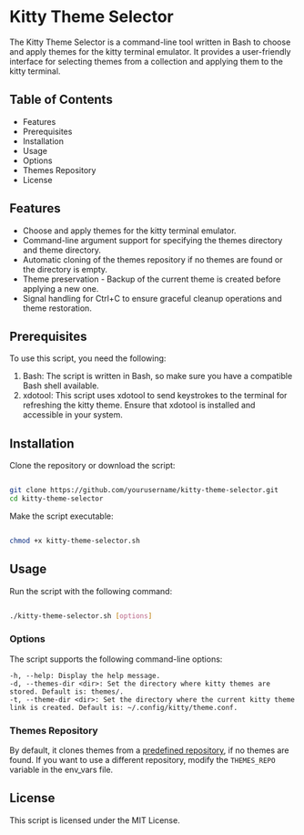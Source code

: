 # Kitty Theme Selector

The Kitty Theme Selector is a command-line tool written in Bash to choose and apply themes for the kitty terminal emulator. It provides a user-friendly interface for selecting themes from a collection and applying them to the kitty terminal.

## Table of Contents

   - Features
   - Prerequisites
   - Installation
   - Usage
   - Options
   - Themes Repository
   - License

## Features

   - Choose and apply themes for the kitty terminal emulator.
   - Command-line argument support for specifying the themes directory and theme directory.
   - Automatic cloning of the themes repository if no themes are found or the directory is empty.
   - Theme preservation - Backup of the current theme is created before applying a new one.
   - Signal handling for Ctrl+C to ensure graceful cleanup operations and theme restoration.

## Prerequisites

To use this script, you need the following:

1. Bash: The script is written in Bash, so make sure you have a compatible Bash shell available.
2. xdotool: This script uses xdotool to send keystrokes to the terminal for refreshing the kitty theme. Ensure that xdotool is installed and accessible in your system.

## Installation

Clone the repository or download the script:


```bash

git clone https://github.com/yourusername/kitty-theme-selector.git
cd kitty-theme-selector
```

Make the script executable:

```bash

chmod +x kitty-theme-selector.sh
```
## Usage

Run the script with the following command:

```bash

./kitty-theme-selector.sh [options]
```
### Options

The script supports the following command-line options:

    -h, --help: Display the help message.
    -d, --themes-dir <dir>: Set the directory where kitty themes are stored. Default is: themes/.
    -t, --theme-dir <dir>: Set the directory where the current kitty theme link is created. Default is: ~/.config/kitty/theme.conf.

### Themes Repository

By default, it clones themes from a [predefined repository](https://github.com/dexpota/kitty-themes.git), if no themes are found.
If you want to use a different repository, modify the `THEMES_REPO` variable in the env_vars file.

## License

This script is licensed under the MIT License.

